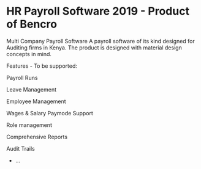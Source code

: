 # HR Payroll Software 2019 - Product of Bencro

Multi Company Payroll Software
A payroll software of its kind designed for Auditing firms in Kenya. The product is designed with material design concepts in mind.

Features - To be supported:

Payroll Runs

Leave Management

Employee Management

Wages & Salary Paymode Support

Role management

Comprehensive Reports

Audit Trails

* ...
